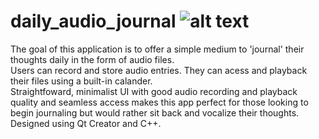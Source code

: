 # daily_audio_journal ![alt text](https://cdn.discordapp.com/attachments/696041247990874132/746191552317096026/logo.png)
The goal of this application is to offer a simple medium to 'journal' their thoughts daily in the form of audio files.</br>
Users can record and store audio entries. They can acess and playback their files using a built-in calander. </br>
Straightfoward, minimalist UI with good audio recording and playback quality and seamless access makes this app 
perfect for those looking to begin journaling but would rather sit back and vocalize their thoughts. </br>
Designed using Qt Creator and C++. </br>
